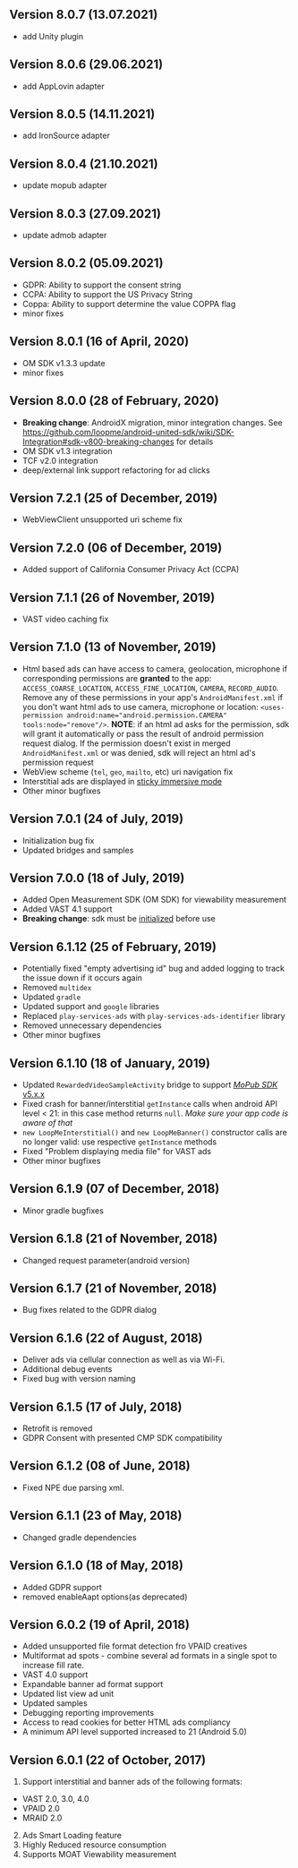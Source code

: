 ## Version 8.0.7 (13.07.2021)
- add Unity plugin
## Version 8.0.6 (29.06.2021)
- add AppLovin adapter
## Version 8.0.5 (14.11.2021)
- add IronSource adapter

## Version 8.0.4 (21.10.2021)
- update mopub adapter

## Version 8.0.3 (27.09.2021)
- update admob adapter

## Version 8.0.2 (05.09.2021)
- GDPR: Ability to support the consent string
- CCPA: Ability to support the US Privacy String
- Coppa: Ability to support determine the value COPPA flag
- minor fixes

## Version 8.0.1 (16 of April, 2020)
- OM SDK v1.3.3 update
- minor fixes

## Version 8.0.0 (28 of February, 2020)
- **Breaking change**: AndroidX migration, minor integration changes. See https://github.com/loopme/android-united-sdk/wiki/SDK-Integration#sdk-v800-breaking-changes for details
- OM SDK v1.3 integration
- TCF v2.0 integration
- deep/external link support refactoring for ad clicks

## Version 7.2.1 (25 of December, 2019)
- WebViewClient unsupported uri scheme fix

## Version 7.2.0 (06 of December, 2019)
- Added support of California Consumer Privacy Act (CCPA) 

## Version 7.1.1 (26 of November, 2019)
- VAST video caching fix

## Version 7.1.0 (13 of November, 2019)
- Html based ads can have access to camera, geolocation, microphone 
if corresponding permissions are **granted** to the app:
`ACCESS_COARSE_LOCATION`, `ACCESS_FINE_LOCATION`, `CAMERA`, `RECORD_AUDIO`.
Remove any of these permissions in your app's `AndroidManifest.xml` if you don't want html ads to use camera, microphone or location:
`<uses-permission android:name="android.permission.CAMERA" tools:node="remove"/>`.
**NOTE**: if an html ad asks for the permission, sdk will grant it automatically or pass the result of android permission request dialog. If the permission doesn't exist in merged `AndroidManifest.xml` or was denied, sdk will reject an html ad's permission request
- WebView scheme (`tel`, `geo`, `mailto`, etc) uri navigation fix
- Interstitial ads are displayed in [sticky immersive mode](https://developer.android.com/training/system-ui/immersive#sticky-immersive)
- Other minor bugfixes    

## Version 7.0.1 (24 of July, 2019)
- Initialization bug fix
- Updated bridges and samples

## Version 7.0.0 (18 of July, 2019)
- Added Open Measurement SDK (OM SDK) for viewability measurement
- Added VAST 4.1 support
- **Breaking change**: sdk must be [initialized](https://github.com/loopme/android-united-sdk/wiki/Initialization) before use

## Version 6.1.12 (25 of February, 2019)
- Potentially fixed "empty advertising id" bug and added logging to track the issue down if it occurs again
- Removed `multidex`
- Updated `gradle`
- Updated support and `google` libraries
- Replaced `play-services-ads` with `play-services-ads-identifier` library
- Removed unnecessary dependencies
- Other minor bugfixes   

## Version 6.1.10 (18 of January, 2019)
- Updated `RewardedVideoSampleActivity` bridge to support [*MoPub SDK* v5.x.x](https://developers.mopub.com/docs/android/initialization/)
- Fixed crash for banner/interstitial `getInstance` calls when android API level < 21: in this case method returns `null`. *Make sure your app code is aware of that*
- `new LoopMeInterstitial()` and `new LoopMeBanner()` constructor calls are no longer valid: use respective `getInstance` methods
- Fixed "Problem displaying media file" for VAST ads      
- Other minor bugfixes

## Version 6.1.9 (07 of December, 2018)
- Minor gradle bugfixes

## Version 6.1.8 (21 of November, 2018)
- Changed request parameter(android version)

## Version 6.1.7 (21 of November, 2018)
- Bug fixes related to the GDPR dialog 

## Version 6.1.6 (22 of August, 2018)
- Deliver ads via cellular connection as well as via Wi-Fi.
- Additional debug events
- Fixed bug with version naming

## Version 6.1.5 (17 of July, 2018)
- Retrofit is removed
- GDPR Consent with presented CMP SDK compatibility
  
## Version 6.1.2 (08 of June, 2018)
- Fixed NPE due parsing xml.

## Version 6.1.1 (23 of May, 2018)
- Changed gradle dependencies

## Version 6.1.0 (18 of May, 2018)
- Added GDPR support
- removed enableAapt options(as deprecated)

## Version 6.0.2 (19 of April, 2018)
- Added unsupported file format detection fro VPAID creatives
- Multiformat ad spots - combine several ad formats in a single spot to increase fill rate. 
- VAST 4.0 support
- Expandable banner ad format support
- Updated list view ad unit
- Updated samples 
- Debugging reporting improvements
- Access to read cookies for better HTML ads compliancy
- A minimum API level supported increased to 21 (Android 5.0)


## Version 6.0.1 (22 of October, 2017)
1. Support interstitial and banner ads of the following formats:
- VAST 2.0, 3.0, 4.0
- VPAID 2.0
- MRAID 2.0
2. Ads Smart Loading feature
3. Highly Reduced resource consumption
4. Supports MOAT Viewability measurement
